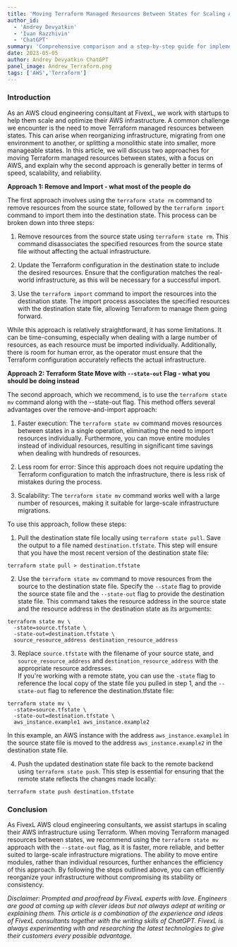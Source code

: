 ```yaml
---
title: 'Moving Terraform Managed Resources Between States for Scaling AWS Infrastructure in Startups'
author_id: 
  - 'Andrey Devyatkin'
  - 'Ivan Razzhivin'
  - 'ChatGPT'
summary: 'Comprehensive comparison and a step-by-step guide for implementing two methods for moving Terraform managed resources between states in AWS infrastructure in terms of speed, reliability and scalability.'
date: 2023-05-05
author: Andrey Devyatkin ChatGPT
panel_image: Andrew_Terraform.png
tags: ['AWS','Terraform']
---
```

### Introduction

As an AWS cloud engineering consultant at FivexL, we work with startups to help them scale and optimize their AWS infrastructure. A common challenge we encounter is the need to move Terraform managed resources between states. This can arise when reorganizing infrastructure, migrating from one environment to another, or splitting a monolithic state into smaller, more manageable states. In this article, we will discuss two approaches for moving Terraform managed resources between states, with a focus on AWS, and explain why the second approach is generally better in terms of speed, scalability, and reliability.

**Approach 1: Remove and Import - what most of the people do**

The first approach involves using the ```terraform state rm``` command to remove resources from the source state, followed by the ```terraform import``` command to import them into the destination state. This process can be broken down into three steps:

1.  Remove resources from the source state using ```terraform state rm```. This command disassociates the specified resources from the source state file without affecting the actual infrastructure.

2.  Update the Terraform configuration in the destination state to include the desired resources. Ensure that the configuration matches the real-world infrastructure, as this will be necessary for a successful import.

3.  Use the ```terraform import``` command to import the resources into the destination state. The import process associates the specified resources with the destination state file, allowing Terraform to manage them going forward.

While this approach is relatively straightforward, it has some limitations. It can be time-consuming, especially when dealing with a large number of resources, as each resource must be imported individually. Additionally, there is room for human error, as the operator must ensure that the Terraform configuration accurately reflects the actual infrastructure.

**Approach 2: Terraform State Move with ```--state-out``` Flag - what you should be doing instead**

The second approach, which we recommend, is to use the ```terraform state mv``` command along with the --state-out flag. This method offers several advantages over the remove-and-import approach:

1.  Faster execution: The ```terraform state mv``` command moves resources between states in a single operation, eliminating the need to import resources individually. Furthermore, you can move entire modules instead of individual resources, resulting in significant time savings when dealing with hundreds of resources.

2.  Less room for error: Since this approach does not require updating the Terraform configuration to match the infrastructure, there is less risk of mistakes during the process.

3.  Scalability: The ```terraform state mv``` command works well with a large number of resources, making it suitable for large-scale infrastructure migrations.

To use this approach, follow these steps:

1.  Pull the destination state file locally using ```terraform state pull```. Save the output to a file named ```destination.tfstate```. This step will ensure that you have the most recent version of the destination state file:  
```shell
terraform state pull > destination.tfstate
```

2.  Use the ```terraform state mv``` command to move resources from the source to the destination state file. Specify the ```--state``` flag to provide the source state file and the   ```--state-out``` flag to provide the destination state file. This command takes the resource address in the source state and the resource address in the destination state as its arguments:  
```shell
terraform state mv \
  -state=source.tfstate \
  -state-out=destination.tfstate \
  source_resource_address destination_resource_address
```

3.  Replace ```source.tfstate``` with the filename of your source state, and ```source_resource_address``` and ```destination_resource_address``` with the appropriate resource addresses.\
    If you're working with a remote state, you can use the ```-state``` flag to reference the local copy of the state file you pulled in step 1, and the ```--state-out``` flag to reference the destination.tfstate file: 
```shell 
terraform state mv \
  -state=source.tfstate \
  -state-out=destination.tfstate \
  aws_instance.example1 aws_instance.example2
```
  In this example, an AWS instance with the address ```aws_instance.example1``` in the source state file is moved to the address ```aws_instance.example2``` in the destination state file.

4.  Push the updated destination state file back to the remote backend using ```terraform state push```. This step is essential for ensuring that the remote state reflects the changes made locally:  
```shell
terraform state push destination.tfstate
```

### Conclusion

As FivexL AWS cloud engineering consultants, we assist startups in scaling their AWS infrastructure using Terraform. When moving Terraform managed resources between states, we recommend using the ```terraform state mv``` approach with the ```--state-out``` flag, as it is faster, more reliable, and better suited to large-scale infrastructure migrations. The ability to move entire modules, rather than individual resources, further enhances the efficiency of this approach. By following the steps outlined above, you can efficiently reorganize your infrastructure without compromising its stability or consistency.

*Disclaimer: Prompted and proofread by FivexL experts with love. Engineers are good at coming up with clever ideas but not always adept at writing or explaining them. This article is a combination of the experience and ideas of FivexL consultants together with the writing skills of ChatGPT. FivexL is always experimenting with and researching the latest technologies to give their customers every possible advantage.*
